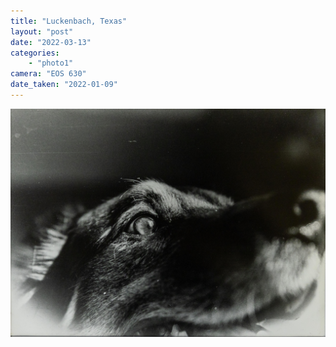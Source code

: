 ```yaml
---
title: "Luckenbach, Texas"
layout: "post" 
date: "2022-03-13"
categories: 
    - "photo1"
camera: "EOS 630"
date_taken: "2022-01-09"
---
```


![waylon](/images/waylon.jpg)